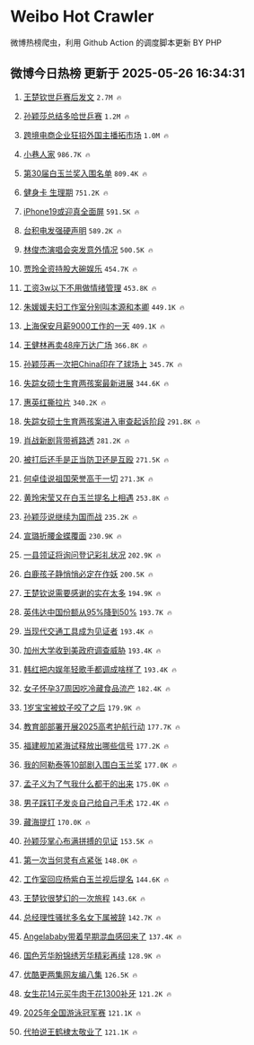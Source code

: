 # Weibo Hot Crawler 



微博热榜爬虫，利用 Github Action 的调度脚本更新 BY PHP 


## 微博今日热榜 更新于 2025-05-26 16:34:31 
1. [王楚钦世乒赛后发文](https://s.weibo.com/weibo?q=%23%E7%8E%8B%E6%A5%9A%E9%92%A6%E4%B8%96%E4%B9%92%E8%B5%9B%E5%90%8E%E5%8F%91%E6%96%87%23&t=31&band_rank=1&Refer=top) `2.7M 🔥` 

1. [孙颖莎总结多哈世乒赛](https://s.weibo.com/weibo?q=%23%E5%AD%99%E9%A2%96%E8%8E%8E%E6%80%BB%E7%BB%93%E5%A4%9A%E5%93%88%E4%B8%96%E4%B9%92%E8%B5%9B%23&t=31&band_rank=2&Refer=top) `1.2M 🔥` 

1. [跨境电商企业狂招外国主播拓市场](https://s.weibo.com/weibo?q=%23%E8%B7%A8%E5%A2%83%E7%94%B5%E5%95%86%E4%BC%81%E4%B8%9A%E7%8B%82%E6%8B%9B%E5%A4%96%E5%9B%BD%E4%B8%BB%E6%92%AD%E6%8B%93%E5%B8%82%E5%9C%BA%23&t=31&band_rank=3&Refer=top) `1.0M 🔥` 

1. [小巷人家](https://s.weibo.com/weibo?q=%E5%B0%8F%E5%B7%B7%E4%BA%BA%E5%AE%B6&t=31&band_rank=4&Refer=top) `986.7K 🔥` 

1. [第30届白玉兰奖入围名单](https://s.weibo.com/weibo?q=%23%E7%AC%AC30%E5%B1%8A%E7%99%BD%E7%8E%89%E5%85%B0%E5%A5%96%E5%85%A5%E5%9B%B4%E5%90%8D%E5%8D%95%23&t=31&band_rank=5&Refer=top) `809.4K 🔥` 

1. [健身卡 生理期](https://s.weibo.com/weibo?q=%E5%81%A5%E8%BA%AB%E5%8D%A1%20%E7%94%9F%E7%90%86%E6%9C%9F&t=31&band_rank=6&Refer=top) `751.2K 🔥` 

1. [iPhone19或迎真全面屏](https://s.weibo.com/weibo?q=%23iPhone19%E6%88%96%E8%BF%8E%E7%9C%9F%E5%85%A8%E9%9D%A2%E5%B1%8F%23&t=31&band_rank=7&Refer=top) `591.5K 🔥` 

1. [台积电发强硬声明](https://s.weibo.com/weibo?q=%23%E5%8F%B0%E7%A7%AF%E7%94%B5%E5%8F%91%E5%BC%BA%E7%A1%AC%E5%A3%B0%E6%98%8E%23&t=31&band_rank=8&Refer=top) `589.2K 🔥` 

1. [林俊杰演唱会突发意外情况](https://s.weibo.com/weibo?q=%23%E6%9E%97%E4%BF%8A%E6%9D%B0%E6%BC%94%E5%94%B1%E4%BC%9A%E7%AA%81%E5%8F%91%E6%84%8F%E5%A4%96%E6%83%85%E5%86%B5%23&t=31&band_rank=9&Refer=top) `500.5K 🔥` 

1. [贾玲全资持股大碗娱乐](https://s.weibo.com/weibo?q=%23%E8%B4%BE%E7%8E%B2%E5%85%A8%E8%B5%84%E6%8C%81%E8%82%A1%E5%A4%A7%E7%A2%97%E5%A8%B1%E4%B9%90%23&t=31&band_rank=10&Refer=top) `454.7K 🔥` 

1. [工资3w以下不用做情绪管理](https://s.weibo.com/weibo?q=%E5%B7%A5%E8%B5%843w%E4%BB%A5%E4%B8%8B%E4%B8%8D%E7%94%A8%E5%81%9A%E6%83%85%E7%BB%AA%E7%AE%A1%E7%90%86&t=31&band_rank=11&Refer=top) `453.8K 🔥` 

1. [朱媛媛夫妇工作室分别叫本源和本卿](https://s.weibo.com/weibo?q=%23%E6%9C%B1%E5%AA%9B%E5%AA%9B%E5%A4%AB%E5%A6%87%E5%B7%A5%E4%BD%9C%E5%AE%A4%E5%88%86%E5%88%AB%E5%8F%AB%E6%9C%AC%E6%BA%90%E5%92%8C%E6%9C%AC%E5%8D%BF%23&t=31&band_rank=12&Refer=top) `449.1K 🔥` 

1. [上海保安月薪9000工作的一天](https://s.weibo.com/weibo?q=%E4%B8%8A%E6%B5%B7%E4%BF%9D%E5%AE%89%E6%9C%88%E8%96%AA9000%E5%B7%A5%E4%BD%9C%E7%9A%84%E4%B8%80%E5%A4%A9&t=31&band_rank=13&Refer=top) `409.1K 🔥` 

1. [王健林再卖48座万达广场](https://s.weibo.com/weibo?q=%23%E7%8E%8B%E5%81%A5%E6%9E%97%E5%86%8D%E5%8D%9648%E5%BA%A7%E4%B8%87%E8%BE%BE%E5%B9%BF%E5%9C%BA%23&t=31&band_rank=14&Refer=top) `366.8K 🔥` 

1. [孙颖莎再一次把China印在了球场上](https://s.weibo.com/weibo?q=%23%E5%AD%99%E9%A2%96%E8%8E%8E%E5%86%8D%E4%B8%80%E6%AC%A1%E6%8A%8AChina%E5%8D%B0%E5%9C%A8%E4%BA%86%E7%90%83%E5%9C%BA%E4%B8%8A%23&t=31&band_rank=15&Refer=top) `345.7K 🔥` 

1. [失踪女硕士生育两孩案最新进展](https://s.weibo.com/weibo?q=%23%E5%A4%B1%E8%B8%AA%E5%A5%B3%E7%A1%95%E5%A3%AB%E7%94%9F%E8%82%B2%E4%B8%A4%E5%AD%A9%E6%A1%88%E6%9C%80%E6%96%B0%E8%BF%9B%E5%B1%95%23&t=31&band_rank=16&Refer=top) `344.6K 🔥` 

1. [惠英红撕拉片](https://s.weibo.com/weibo?q=%23%E6%83%A0%E8%8B%B1%E7%BA%A2%E6%92%95%E6%8B%89%E7%89%87%23&t=31&band_rank=17&Refer=top) `340.2K 🔥` 

1. [失踪女硕士生育两孩案进入审查起诉阶段](https://s.weibo.com/weibo?q=%23%E5%A4%B1%E8%B8%AA%E5%A5%B3%E7%A1%95%E5%A3%AB%E7%94%9F%E8%82%B2%E4%B8%A4%E5%AD%A9%E6%A1%88%E8%BF%9B%E5%85%A5%E5%AE%A1%E6%9F%A5%E8%B5%B7%E8%AF%89%E9%98%B6%E6%AE%B5%23&t=31&band_rank=18&Refer=top) `291.8K 🔥` 

1. [肖战新剧背带裤路透](https://s.weibo.com/weibo?q=%23%E8%82%96%E6%88%98%E6%96%B0%E5%89%A7%E8%83%8C%E5%B8%A6%E8%A3%A4%E8%B7%AF%E9%80%8F%23&t=31&band_rank=19&Refer=top) `281.2K 🔥` 

1. [被打后还手是正当防卫还是互殴](https://s.weibo.com/weibo?q=%23%E8%A2%AB%E6%89%93%E5%90%8E%E8%BF%98%E6%89%8B%E6%98%AF%E6%AD%A3%E5%BD%93%E9%98%B2%E5%8D%AB%E8%BF%98%E6%98%AF%E4%BA%92%E6%AE%B4%23&t=31&band_rank=20&Refer=top) `271.5K 🔥` 

1. [何卓佳说祖国荣誉高于一切](https://s.weibo.com/weibo?q=%E4%BD%95%E5%8D%93%E4%BD%B3%E8%AF%B4%E7%A5%96%E5%9B%BD%E8%8D%A3%E8%AA%89%E9%AB%98%E4%BA%8E%E4%B8%80%E5%88%87&t=31&band_rank=21&Refer=top) `271.3K 🔥` 

1. [黄玲宋莹又在白玉兰提名上相遇](https://s.weibo.com/weibo?q=%23%E9%BB%84%E7%8E%B2%E5%AE%8B%E8%8E%B9%E5%8F%88%E5%9C%A8%E7%99%BD%E7%8E%89%E5%85%B0%E6%8F%90%E5%90%8D%E4%B8%8A%E7%9B%B8%E9%81%87%23&t=31&band_rank=22&Refer=top) `253.8K 🔥` 

1. [孙颖莎说继续为国而战](https://s.weibo.com/weibo?q=%23%E5%AD%99%E9%A2%96%E8%8E%8E%E8%AF%B4%E7%BB%A7%E7%BB%AD%E4%B8%BA%E5%9B%BD%E8%80%8C%E6%88%98%23&t=31&band_rank=23&Refer=top) `235.2K 🔥` 

1. [宣璐折腰金蝶覆面](https://s.weibo.com/weibo?q=%E5%AE%A3%E7%92%90%E6%8A%98%E8%85%B0%E9%87%91%E8%9D%B6%E8%A6%86%E9%9D%A2&t=31&band_rank=24&Refer=top) `230.9K 🔥` 

1. [一县领证将询问登记彩礼状况](https://s.weibo.com/weibo?q=%23%E4%B8%80%E5%8E%BF%E9%A2%86%E8%AF%81%E5%B0%86%E8%AF%A2%E9%97%AE%E7%99%BB%E8%AE%B0%E5%BD%A9%E7%A4%BC%E7%8A%B6%E5%86%B5%23&t=31&band_rank=25&Refer=top) `202.9K 🔥` 

1. [白鹿孩子静悄悄必定在作妖](https://s.weibo.com/weibo?q=%E7%99%BD%E9%B9%BF%E5%AD%A9%E5%AD%90%E9%9D%99%E6%82%84%E6%82%84%E5%BF%85%E5%AE%9A%E5%9C%A8%E4%BD%9C%E5%A6%96&t=31&band_rank=26&Refer=top) `200.5K 🔥` 

1. [王楚钦说需要感谢的实在太多](https://s.weibo.com/weibo?q=%23%E7%8E%8B%E6%A5%9A%E9%92%A6%E8%AF%B4%E9%9C%80%E8%A6%81%E6%84%9F%E8%B0%A2%E7%9A%84%E5%AE%9E%E5%9C%A8%E5%A4%AA%E5%A4%9A%23&t=31&band_rank=27&Refer=top) `194.9K 🔥` 

1. [英伟达中国份额从95%降到50%](https://s.weibo.com/weibo?q=%23%E8%8B%B1%E4%BC%9F%E8%BE%BE%E4%B8%AD%E5%9B%BD%E4%BB%BD%E9%A2%9D%E4%BB%8E95%25%E9%99%8D%E5%88%B050%25%23&t=31&band_rank=28&Refer=top) `193.7K 🔥` 

1. [当现代交通工具成为见证者](https://s.weibo.com/weibo?q=%E5%BD%93%E7%8E%B0%E4%BB%A3%E4%BA%A4%E9%80%9A%E5%B7%A5%E5%85%B7%E6%88%90%E4%B8%BA%E8%A7%81%E8%AF%81%E8%80%85&t=31&band_rank=29&Refer=top) `193.4K 🔥` 

1. [加州大学收到美政府调查威胁](https://s.weibo.com/weibo?q=%E5%8A%A0%E5%B7%9E%E5%A4%A7%E5%AD%A6%E6%94%B6%E5%88%B0%E7%BE%8E%E6%94%BF%E5%BA%9C%E8%B0%83%E6%9F%A5%E5%A8%81%E8%83%81&t=31&band_rank=30&Refer=top) `193.4K 🔥` 

1. [韩红把内娱年轻歌手都调成啥样了](https://s.weibo.com/weibo?q=%E9%9F%A9%E7%BA%A2%E6%8A%8A%E5%86%85%E5%A8%B1%E5%B9%B4%E8%BD%BB%E6%AD%8C%E6%89%8B%E9%83%BD%E8%B0%83%E6%88%90%E5%95%A5%E6%A0%B7%E4%BA%86&t=31&band_rank=31&Refer=top) `193.4K 🔥` 

1. [女子怀孕37周因吃冷藏食品流产](https://s.weibo.com/weibo?q=%23%E5%A5%B3%E5%AD%90%E6%80%80%E5%AD%9537%E5%91%A8%E5%9B%A0%E5%90%83%E5%86%B7%E8%97%8F%E9%A3%9F%E5%93%81%E6%B5%81%E4%BA%A7%23&t=31&band_rank=32&Refer=top) `182.4K 🔥` 

1. [1岁宝宝被蚊子咬了之后](https://s.weibo.com/weibo?q=1%E5%B2%81%E5%AE%9D%E5%AE%9D%E8%A2%AB%E8%9A%8A%E5%AD%90%E5%92%AC%E4%BA%86%E4%B9%8B%E5%90%8E&t=31&band_rank=33&Refer=top) `179.9K 🔥` 

1. [教育部部署开展2025高考护航行动](https://s.weibo.com/weibo?q=%23%E6%95%99%E8%82%B2%E9%83%A8%E9%83%A8%E7%BD%B2%E5%BC%80%E5%B1%952025%E9%AB%98%E8%80%83%E6%8A%A4%E8%88%AA%E8%A1%8C%E5%8A%A8%23&t=31&band_rank=34&Refer=top) `177.7K 🔥` 

1. [福建舰加紧海试释放出哪些信号](https://s.weibo.com/weibo?q=%23%E7%A6%8F%E5%BB%BA%E8%88%B0%E5%8A%A0%E7%B4%A7%E6%B5%B7%E8%AF%95%E9%87%8A%E6%94%BE%E5%87%BA%E5%93%AA%E4%BA%9B%E4%BF%A1%E5%8F%B7%23&t=31&band_rank=35&Refer=top) `177.2K 🔥` 

1. [我的阿勒泰等10部剧入围白玉兰奖](https://s.weibo.com/weibo?q=%23%E6%88%91%E7%9A%84%E9%98%BF%E5%8B%92%E6%B3%B0%E7%AD%8910%E9%83%A8%E5%89%A7%E5%85%A5%E5%9B%B4%E7%99%BD%E7%8E%89%E5%85%B0%E5%A5%96%23&t=31&band_rank=36&Refer=top) `177.0K 🔥` 

1. [孟子义为了气我什么都干的出来](https://s.weibo.com/weibo?q=%E5%AD%9F%E5%AD%90%E4%B9%89%E4%B8%BA%E4%BA%86%E6%B0%94%E6%88%91%E4%BB%80%E4%B9%88%E9%83%BD%E5%B9%B2%E7%9A%84%E5%87%BA%E6%9D%A5&t=31&band_rank=37&Refer=top) `175.0K 🔥` 

1. [男子踩钉子发炎自己给自己手术](https://s.weibo.com/weibo?q=%E7%94%B7%E5%AD%90%E8%B8%A9%E9%92%89%E5%AD%90%E5%8F%91%E7%82%8E%E8%87%AA%E5%B7%B1%E7%BB%99%E8%87%AA%E5%B7%B1%E6%89%8B%E6%9C%AF&t=31&band_rank=38&Refer=top) `172.4K 🔥` 

1. [藏海提灯](https://s.weibo.com/weibo?q=%E8%97%8F%E6%B5%B7%E6%8F%90%E7%81%AF&t=31&band_rank=39&Refer=top) `170.0K 🔥` 

1. [孙颖莎掌心布满拼搏的见证](https://s.weibo.com/weibo?q=%23%E5%AD%99%E9%A2%96%E8%8E%8E%E6%8E%8C%E5%BF%83%E5%B8%83%E6%BB%A1%E6%8B%BC%E6%90%8F%E7%9A%84%E8%A7%81%E8%AF%81%23&t=31&band_rank=40&Refer=top) `153.5K 🔥` 

1. [第一次当何灵有点紧张](https://s.weibo.com/weibo?q=%23%E7%AC%AC%E4%B8%80%E6%AC%A1%E5%BD%93%E4%BD%95%E7%81%B5%E6%9C%89%E7%82%B9%E7%B4%A7%E5%BC%A0%23&t=31&band_rank=41&Refer=top) `148.0K 🔥` 

1. [工作室回应杨紫白玉兰视后提名](https://s.weibo.com/weibo?q=%23%E5%B7%A5%E4%BD%9C%E5%AE%A4%E5%9B%9E%E5%BA%94%E6%9D%A8%E7%B4%AB%E7%99%BD%E7%8E%89%E5%85%B0%E8%A7%86%E5%90%8E%E6%8F%90%E5%90%8D%23&t=31&band_rank=42&Refer=top) `144.6K 🔥` 

1. [王楚钦很梦幻的一次旅程](https://s.weibo.com/weibo?q=%23%E7%8E%8B%E6%A5%9A%E9%92%A6%E5%BE%88%E6%A2%A6%E5%B9%BB%E7%9A%84%E4%B8%80%E6%AC%A1%E6%97%85%E7%A8%8B%23&t=31&band_rank=43&Refer=top) `143.6K 🔥` 

1. [总经理性骚扰多名女下属被辞](https://s.weibo.com/weibo?q=%23%E6%80%BB%E7%BB%8F%E7%90%86%E6%80%A7%E9%AA%9A%E6%89%B0%E5%A4%9A%E5%90%8D%E5%A5%B3%E4%B8%8B%E5%B1%9E%E8%A2%AB%E8%BE%9E%23&t=31&band_rank=44&Refer=top) `142.7K 🔥` 

1. [Angelababy带着早期混血感回来了](https://s.weibo.com/weibo?q=%23Angelababy%E5%B8%A6%E7%9D%80%E6%97%A9%E6%9C%9F%E6%B7%B7%E8%A1%80%E6%84%9F%E5%9B%9E%E6%9D%A5%E4%BA%86%23&t=31&band_rank=45&Refer=top) `137.4K 🔥` 

1. [国色芳华盼锦绣芳华精彩再续](https://s.weibo.com/weibo?q=%23%E5%9B%BD%E8%89%B2%E8%8A%B3%E5%8D%8E%E7%9B%BC%E9%94%A6%E7%BB%A3%E8%8A%B3%E5%8D%8E%E7%B2%BE%E5%BD%A9%E5%86%8D%E7%BB%AD%23&t=31&band_rank=46&Refer=top) `128.9K 🔥` 

1. [优酷更两集网友编八集](https://s.weibo.com/weibo?q=%E4%BC%98%E9%85%B7%E6%9B%B4%E4%B8%A4%E9%9B%86%E7%BD%91%E5%8F%8B%E7%BC%96%E5%85%AB%E9%9B%86&t=31&band_rank=47&Refer=top) `126.5K 🔥` 

1. [女生花14元买牛肉干花1300补牙](https://s.weibo.com/weibo?q=%23%E5%A5%B3%E7%94%9F%E8%8A%B114%E5%85%83%E4%B9%B0%E7%89%9B%E8%82%89%E5%B9%B2%E8%8A%B11300%E8%A1%A5%E7%89%99%23&t=31&band_rank=48&Refer=top) `121.2K 🔥` 

1. [2025年全国游泳冠军赛](https://s.weibo.com/weibo?q=%232025%E5%B9%B4%E5%85%A8%E5%9B%BD%E6%B8%B8%E6%B3%B3%E5%86%A0%E5%86%9B%E8%B5%9B%23&t=31&band_rank=49&Refer=top) `121.1K 🔥` 

1. [代拍说王鹤棣太敬业了](https://s.weibo.com/weibo?q=%23%E4%BB%A3%E6%8B%8D%E8%AF%B4%E7%8E%8B%E9%B9%A4%E6%A3%A3%E5%A4%AA%E6%95%AC%E4%B8%9A%E4%BA%86%23&t=31&band_rank=50&Refer=top) `121.1K 🔥` 

